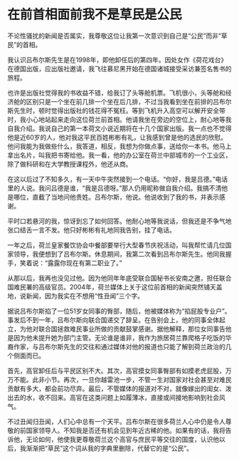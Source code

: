 # 在前首相面前我不是草民是公民

不论性骚扰的新闻是否属实，我尊敬这位让我第一次意识到自己是“公民”而非“草民”的首相。 

我认识吕布尔斯先生是在1998年，即他卸任后的第四年。因处女作《荷花戏台》在德国出版，应出版社邀请，我飞往慕尼黑开始在德国诸城接受采访兼签名售书的旅程。 

也许是出版社觉得我的书收益不错，给我订了头等舱机票。飞机很小，头等舱和经济舱的区别只是一个坐在前几排一个坐在后几排，不过当我看到坐在前排的吕布尔斯先生时，顿时觉得出版社的钱花得不冤枉。等到飞机升入高空可以解开安全带时，我小心地站起来走向这位荷兰前首相。他请我坐在旁边的空位上，耐心地等我自我介绍。我说自己的第一本荷文小说近期将在十几个国家出版。我一点也不觉得他是近60岁的人，他对我这平民百姓彬彬有礼，让我感到曾是他的选民的欣慰。他问我能为我做些什么，我答道，相反，我想为你做点事，送给你一本书。他马上拿出名片，叫我把书寄给他。我一看，他的办公室在荷兰中部城市的一个工业区，除了做科研和在大学教授课程外，他还从商。 

在这以后过了不知多久，有一天中午突然接到一个电话。“你好，我是吕德。”电话里的人说。我问吕德是谁，“我是吕德呀。”那人仍用昵称做自我介绍。我搞不清他是哪位，直截了当地问他贵姓。吕布尔斯，他说。他说收到了我的书，并表示感谢。 

平时口若悬河的我，惊讶到忘了如何回答。他耐心地等我说话，但我还是不争气地张口结舌一言不发。他只好彬彬有礼地同我告别，挂了电话。 

一年之后，荷兰皇家餐饮协会中餐部要举行大型春节庆祝活动，叫我帮忙请几位国家领导，我便想到了吕布尔斯。休息期间，我第二次看到吕布尔斯先生。他同我握手，笑着说：“露露你现在有第二职业了。” 

从那以后，我再也没见过他。因为他同年年底受联合国秘书长安南之邀，担任联合国难民署的高级官员。2004年，荷兰媒体上关于这位前首相的新闻突然铺天盖地，说新闻，因为我实在不想用“性丑闻”三个字。 

据说吕布尔斯掐了一位51岁女同事的臀部，随后，他被媒体称为“掐屁股专业户”。事发后不到一年，吕布尔斯向联合国递交了辞呈。在告别会上，他的同事全体起立，为他对联合国拯救难民事业所做的贡献鼓掌感谢。据他解释，那位女同事告他是因为他未提升她为部门主管。无论谁是谁非，我作为旅居荷兰靠爬格子吃饭的华裔作家，与吕布尔斯先生的交往和通过媒体对他的报道也只能了解到荷兰政治的几个侧面而已。 

首先，高官卸任后与平民区别不大。其次，高官摸女同事臀部有如摸老虎屁股，万万不能。此非小节。再次，一旦你越雷池一步，不管一生对国家对社会甚至对难民贡献有多大，都会前功尽弃。最后，不管媒体的报道对不对，就像嫁出的闺女、泼出去的水，收不回来。高官在这类问题上如履薄冰，直接或间接地影响到社会风气。 

不过丑闻归丑闻，人们心中总有一个天平。吕布尔斯在很多荷兰人心中仍是令人尊敬的前国家领导人。不知我是否还有机会见到年近古稀的他。如果有的话，我将告诉他，无论如何，他使我更尊敬荷兰这个高官与庶民平等交往的国度，认识他以后，我渐渐把“草民”这个词从我的字典里删除，代替它的是“公民”。